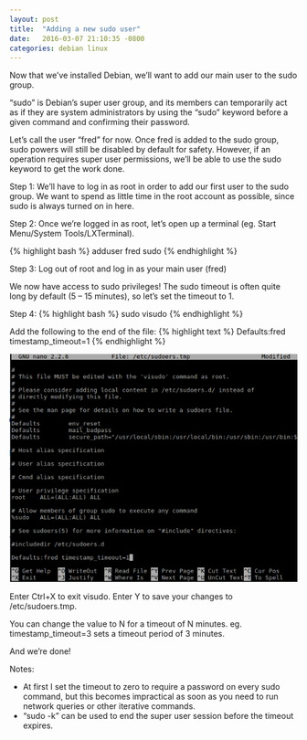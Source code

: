 ```yaml
---
layout: post
title:  "Adding a new sudo user"
date:   2016-03-07 21:10:35 -0800
categories: debian linux
---
```

Now that we’ve installed Debian, we’ll want to add our main user to the sudo group.

“sudo” is Debian’s super user group, and its members can temporarily act as if they are system administrators by using the “sudo” keyword before a given command and confirming their password.

Let’s call the user “fred” for now.  Once fred is added to the sudo group, sudo powers will still be disabled by default for safety.  However, if an operation requires super user permissions, we’ll be able to use the sudo keyword to get the work done.

Step 1:
We’ll have to log in as root in order to add our first user to the sudo group.  We want to spend as little time in the root account as possible, since sudo is always turned on in here.

Step 2:
Once we’re logged in as root, let’s open up a terminal (eg. Start Menu/System Tools/LXTerminal).

{% highlight bash %}
adduser fred sudo
{% endhighlight %}

Step 3:
Log out of root and log in as your main user (fred)

We now have access to sudo privileges!  The sudo timeout is often quite long by default (5 – 15 minutes), so let’s set the timeout to 1.

Step 4:
{% highlight bash %}
sudo visudo
{% endhighlight %}

Add the following to the end of the file:
{% highlight text %}
Defaults:fred timestamp_timeout=1
{% endhighlight %}

![alt-text](/images/20160307_visudo_setting_timeout.png "Setting default sudo timeout")

Enter Ctrl+X to exit visudo.  Enter Y to save your changes to /etc/sudoers.tmp.

You can change the value to N for a timeout of N minutes.  eg. timestamp_timeout=3 sets a timeout period of 3 minutes.

And we’re done!

Notes:

* At first I set the timeout to zero to require a password on every sudo command, but this becomes impractical as soon as you need to run network queries or other iterative commands.
* “sudo -k” can be used to end the super user session before the timeout expires.

